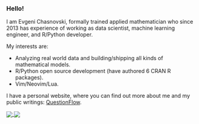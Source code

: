 ### Hello!

I am Evgeni Chasnovski, formally trained applied mathematician who since 2013 has experience of working as data scientist, machine learning engineer, and R/Python developer.

My interests are:

- Analyzing real world data and building/shipping all kinds of mathematical models.
- R/Python open source development (have authored 6 CRAN R packages).
- Vim/Neovim/Lua.

I have a personal website, where you can find out more about me and my public writings: [QuestionFlow](http://www.questionflow.org/).

<a href="https://github.com/echasnovski">
  <img align="center" src="https://github-readme-stats.vercel.app/api/top-langs/?username=echasnovski&theme=ayu-mirage&hide=css,html,markdown&langs_count=3" />
</a>
<a href="https://github.com/echasnovski">
  <img align="center" src="https://github-readme-stats.vercel.app/api?username=echasnovski&show_icons=true&count_private=true&line_height=27&theme=ayu-mirage" />
</a>
